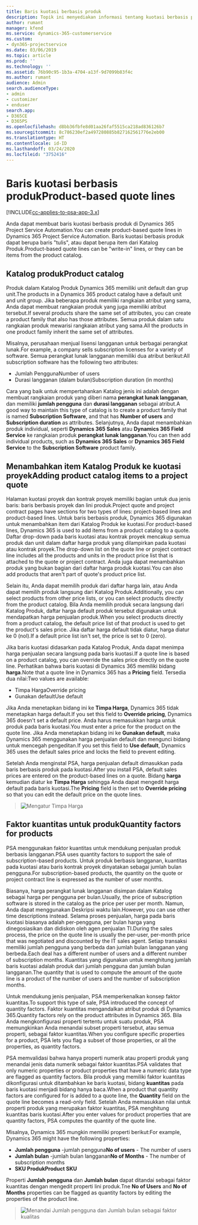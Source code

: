 ```yaml
---
title: Baris kuotasi berbasis produk
description: Topik ini menyediakan informasi tentang kuotasi berbasis produk.
author: rumant
manager: kfend
ms.service: dynamics-365-customerservice
ms.custom:
- dyn365-projectservice
ms.date: 03/06/2019
ms.topic: article
ms.prod: ''
ms.technology: ''
ms.assetid: 76b90c95-1b3a-4704-a13f-9d7099b83f4c
ms.author: rumant
audience: Admin
search.audienceType:
- admin
- customizer
- enduser
search.app:
- D365CE
- D365PS
ms.openlocfilehash: d8bb36fbfe8d01aa26faf5515ca218ad836126b7
ms.sourcegitcommit: 8c786230ef2a497280885b827162561776e2eb00
ms.translationtype: HT
ms.contentlocale: id-ID
ms.lasthandoff: 03/24/2020
ms.locfileid: "3752416"
---
```

# <a name="product-based-quote-lines"></a><span data-ttu-id="701be-103">Baris kuotasi berbasis produk</span><span class="sxs-lookup"><span data-stu-id="701be-103">Product-based quote lines</span></span>

[!INCLUDE[cc-applies-to-psa-app-3.x](../includes/cc-applies-to-psa-app-3x.md)]


<span data-ttu-id="701be-104">Anda dapat membuat baris kuotasi berbasis produk di Dynamics 365 Project Service Automation.</span><span class="sxs-lookup"><span data-stu-id="701be-104">You can create product-based quote lines in Dynamics 365 Project Service Automation.</span></span> <span data-ttu-id="701be-105">Baris kuotasi berbasis produk dapat berupa baris "tulis", atau dapat berupa item dari Katalog Produk.</span><span class="sxs-lookup"><span data-stu-id="701be-105">Product-based quote lines can be "write-in" lines, or they can be items from the product catalog.</span></span>

## <a name="product-catalog"></a><span data-ttu-id="701be-106">Katalog produk</span><span class="sxs-lookup"><span data-stu-id="701be-106">Product catalog</span></span>

<span data-ttu-id="701be-107">Produk dalam Katalog Produk Dynamics 365 memiliki unit default dan grup unit.</span><span class="sxs-lookup"><span data-stu-id="701be-107">The products in a Dynamics 365 product catalog have a default unit and unit group.</span></span> <span data-ttu-id="701be-108">Jika beberapa produk memiliki rangkaian atribut yang sama, Anda dapat membuat rangkaian produk yang juga memiliki atribut tersebut.</span><span class="sxs-lookup"><span data-stu-id="701be-108">If several products share the same set of attributes, you can create a product family that also has those attributes.</span></span> <span data-ttu-id="701be-109">Semua produk dalam satu rangkaian produk mewarisi rangkaian atribut yang sama.</span><span class="sxs-lookup"><span data-stu-id="701be-109">All the products in one product family inherit the same set of attributes.</span></span>

<span data-ttu-id="701be-110">Misalnya, perusahaan menjual lisensi langganan untuk berbagai perangkat lunak.</span><span class="sxs-lookup"><span data-stu-id="701be-110">For example, a company sells subscription licenses for a variety of software.</span></span> <span data-ttu-id="701be-111">Semua perangkat lunak langganan memiliki dua atribut berikut:</span><span class="sxs-lookup"><span data-stu-id="701be-111">All subscription software has the following two attributes:</span></span>

- <span data-ttu-id="701be-112">Jumlah Pengguna</span><span class="sxs-lookup"><span data-stu-id="701be-112">Number of users</span></span> 
- <span data-ttu-id="701be-113">Durasi langganan (dalam bulan)</span><span class="sxs-lookup"><span data-stu-id="701be-113">Subscription duration (in months)</span></span>

<span data-ttu-id="701be-114">Cara yang baik untuk mempertahankan Katalog jenis ini adalah dengan membuat rangkaian produk yang diberi nama **perangkat lunak langganan**, dan memiliki **jumlah pengguna** dan **durasi langganan** sebagai atribut.</span><span class="sxs-lookup"><span data-stu-id="701be-114">A good way to maintain this type of catalog is to create a product family that is named **Subscription Software**, and that has **Number of users** and **Subscription duration** as attributes.</span></span> <span data-ttu-id="701be-115">Selanjutnya, Anda dapat menambahkan produk individual, seperti **Dynamics 365 Sales** atau **Dynamics 365 Field Service** ke rangkaian produk **perangkat lunak langganan**.</span><span class="sxs-lookup"><span data-stu-id="701be-115">You can then add individual products, such as **Dynamics 365 Sales** or **Dynamics 365 Field Service** to the **Subscription Software** product family.</span></span>

## <a name="adding-product-catalog-items-to-a-project-quote"></a><span data-ttu-id="701be-116">Menambahkan item Katalog Produk ke kuotasi proyek</span><span class="sxs-lookup"><span data-stu-id="701be-116">Adding product catalog items to a project quote</span></span>

<span data-ttu-id="701be-117">Halaman kuotasi proyek dan kontrak proyek memiliki bagian untuk dua jenis baris: baris berbasis proyek dan lini produk.</span><span class="sxs-lookup"><span data-stu-id="701be-117">Project quote and project contract pages have sections for two types of lines: project-based lines and product-based lines.</span></span> <span data-ttu-id="701be-118">Untuk baris berbasis produk, Dynamics 365 digunakan untuk menambahkan item dari Katalog Produk ke kuotasi.</span><span class="sxs-lookup"><span data-stu-id="701be-118">For product-based lines, Dynamics 365 is used to add items from a product catalog to a quote.</span></span> <span data-ttu-id="701be-119">Daftar drop-down pada baris kuotasi atau kontrak proyek mencakup semua produk dan unit dalam daftar harga produk yang dilampirkan pada kuotasi atau kontrak proyek.</span><span class="sxs-lookup"><span data-stu-id="701be-119">The drop-down list on the quote line or project contract line includes all the products and units in the product price list that is attached to the quote or project contract.</span></span> <span data-ttu-id="701be-120">Anda juga dapat menambahkan produk yang bukan bagian dari daftar harga produk kuotasi.</span><span class="sxs-lookup"><span data-stu-id="701be-120">You can also add products that aren't part of quote's product price list.</span></span>

<span data-ttu-id="701be-121">Selain itu, Anda dapat memilih produk dari daftar harga lain, atau Anda dapat memilih produk langsung dari Katalog Produk.</span><span class="sxs-lookup"><span data-stu-id="701be-121">Additionally, you can select products from other price lists, or you can select products directly from the product catalog.</span></span> <span data-ttu-id="701be-122">Bila Anda memilih produk secara langsung dari Katalog Produk, daftar harga default produk tersebut digunakan untuk mendapatkan harga penjualan produk.</span><span class="sxs-lookup"><span data-stu-id="701be-122">When you select products directly from a product catalog, the default price list of that product is used to get the product's sales price.</span></span> <span data-ttu-id="701be-123">Jika daftar harga default tidak diatur, harga diatur ke 0 (nol).</span><span class="sxs-lookup"><span data-stu-id="701be-123">If a default price list isn't set, the price is set to 0 (zero).</span></span>

<span data-ttu-id="701be-124">Jika baris kuotasi didasarkan pada Katalog Produk, Anda dapat menimpa harga penjualan secara langsung pada baris kuotasi.</span><span class="sxs-lookup"><span data-stu-id="701be-124">If a quote line is based on a product catalog, you can override the sales price directly on the quote line.</span></span> <span data-ttu-id="701be-125">Perhatikan bahwa baris kuotasi di Dynamics 365 memiliki bidang **harga**.</span><span class="sxs-lookup"><span data-stu-id="701be-125">Note that a quote line in Dynamics 365 has a **Pricing** field.</span></span> <span data-ttu-id="701be-126">Tersedia dua nilai:</span><span class="sxs-lookup"><span data-stu-id="701be-126">Two values are available:</span></span>

- <span data-ttu-id="701be-127">Timpa Harga</span><span class="sxs-lookup"><span data-stu-id="701be-127">Override pricing</span></span>  
- <span data-ttu-id="701be-128">Gunakan default</span><span class="sxs-lookup"><span data-stu-id="701be-128">Use default</span></span>

<span data-ttu-id="701be-129">Jika Anda menetapkan bidang ini ke **Timpa Harga**, Dynamics 365 tidak menetapkan harga default.</span><span class="sxs-lookup"><span data-stu-id="701be-129">If you set this field to **Override pricing**, Dynamics 365 doesn't set a default price.</span></span> <span data-ttu-id="701be-130">Anda harus memasukkan harga untuk produk pada baris kuotasi.</span><span class="sxs-lookup"><span data-stu-id="701be-130">You must enter a price for the product on the quote line.</span></span> <span data-ttu-id="701be-131">Jika Anda menetapkan bidang ini ke **Gunakan default**, maka Dynamics 365 menggunakan harga penjualan default dan mengunci bidang untuk mencegah pengeditan.</span><span class="sxs-lookup"><span data-stu-id="701be-131">If you set this field to **Use default**, Dynamics 365 uses the default sales price and locks the field to prevent editing.</span></span>

<span data-ttu-id="701be-132">Setelah Anda menginstal PSA, harga penjualan default dimasukkan pada baris berbasis produk pada kuotasi.</span><span class="sxs-lookup"><span data-stu-id="701be-132">After you install PSA, default sales prices are entered on the product-based lines on a quote.</span></span> <span data-ttu-id="701be-133">Bidang **harga** kemudian diatur ke **Timpa Harga** sehingga Anda dapat mengedit harga default pada baris kuotasi.</span><span class="sxs-lookup"><span data-stu-id="701be-133">The **Pricing** field is then set to **Override pricing** so that you can edit the default price on the quote lines.</span></span>

> ![Mengatur Timpa Harga](media/basic-guide-10.png)
 
## <a name="quantity-factors-for-products"></a><span data-ttu-id="701be-135">Faktor kuantitas untuk produk</span><span class="sxs-lookup"><span data-stu-id="701be-135">Quantity factors for products</span></span>

<span data-ttu-id="701be-136">PSA menggunakan faktor kuantitas untuk mendukung penjualan produk berbasis langganan.</span><span class="sxs-lookup"><span data-stu-id="701be-136">PSA uses quantity factors to support the sale of subscription-based products.</span></span> <span data-ttu-id="701be-137">Untuk produk berbasis langganan, kuantitas pada kuotasi atau baris kontrak proyek dinyatakan sebagai jumlah bulan pengguna.</span><span class="sxs-lookup"><span data-stu-id="701be-137">For subscription-based products, the quantity on the quote or project contract line is expressed as the number of user months.</span></span>

<span data-ttu-id="701be-138">Biasanya, harga perangkat lunak langganan disimpan dalam Katalog sebagai harga per pengguna per bulan.</span><span class="sxs-lookup"><span data-stu-id="701be-138">Usually, the price of subscription software is stored in the catalog as the price per user per month.</span></span> <span data-ttu-id="701be-139">Namun, Anda dapat menggunakan Deskripsi waktu lain.</span><span class="sxs-lookup"><span data-stu-id="701be-139">However, you can use other time descriptions instead.</span></span> <span data-ttu-id="701be-140">Selama proses penjualan, harga pada baris kuotasi biasanya adalah per-pengguna, per bulan harga yang dinegosiasikan dan didiskon oleh agen penjualan TI.</span><span class="sxs-lookup"><span data-stu-id="701be-140">During the sales process, the price on the quote line is usually the per-user, per-month price that was negotiated and discounted by the IT sales agent.</span></span> <span data-ttu-id="701be-141">Setiap transaksi memiliki jumlah pengguna yang berbeda dan jumlah bulan langganan yang berbeda.</span><span class="sxs-lookup"><span data-stu-id="701be-141">Each deal has a different number of users and a different number of subscription months.</span></span> <span data-ttu-id="701be-142">Kuantitas yang digunakan untuk menghitung jumlah baris kuotasi adalah produk dari jumlah pengguna dan jumlah bulan langganan.</span><span class="sxs-lookup"><span data-stu-id="701be-142">The quantity that is used to compute the amount of the quote line is a product of the number of users and the number of subscription months.</span></span>

<span data-ttu-id="701be-143">Untuk mendukung jenis penjualan, PSA memperkenalkan konsep faktor kuantitas.</span><span class="sxs-lookup"><span data-stu-id="701be-143">To support this type of sale, PSA introduced the concept of quantity factors.</span></span> <span data-ttu-id="701be-144">Faktor kuantitas mengandalkan atribut produk di Dynamics 365.</span><span class="sxs-lookup"><span data-stu-id="701be-144">Quantity factors rely on the product attributes in Dynamics 365.</span></span> <span data-ttu-id="701be-145">Bila Anda mengkonfigurasi properti tertentu untuk suatu produk, PSA memungkinkan Anda menandai subset properti tersebut, atau semua properti, sebagai faktor kuantitas.</span><span class="sxs-lookup"><span data-stu-id="701be-145">When you configure specific properties for a product, PSA lets you flag a subset of those properties, or all the properties, as quantity factors.</span></span>

<span data-ttu-id="701be-146">PSA memvalidasi bahwa hanya properti numerik atau properti produk yang menandai jenis data numerik sebagai faktor kuantitas.</span><span class="sxs-lookup"><span data-stu-id="701be-146">PSA validates that only numeric properties or product properties that have a numeric data type are flagged as quantity factors.</span></span> <span data-ttu-id="701be-147">Bila produk yang memiliki faktor kuantitas dikonfigurasi untuk ditambahkan ke baris kuotasi, bidang **kuantitas** pada baris kuotasi menjadi bidang hanya baca.</span><span class="sxs-lookup"><span data-stu-id="701be-147">When a product that quantity factors are configured for is added to a quote line, the **Quantity** field on the quote line becomes a read-only field.</span></span> <span data-ttu-id="701be-148">Setelah Anda memasukkan nilai untuk properti produk yang merupakan faktor kuantitas, PSA menghitung kuantitas baris kuotasi.</span><span class="sxs-lookup"><span data-stu-id="701be-148">After you enter values for product properties that are quantity factors, PSA computes the quantity of the quote line.</span></span>

<span data-ttu-id="701be-149">Misalnya, Dynamics 365 mungkin memiliki properti berikut:</span><span class="sxs-lookup"><span data-stu-id="701be-149">For example, Dynamics 365 might have the following properties:</span></span> 

- <span data-ttu-id="701be-150">**Jumlah pengguna** -jumlah pengguna</span><span class="sxs-lookup"><span data-stu-id="701be-150">**No of users** - The number of users</span></span> 
- <span data-ttu-id="701be-151">**Jumlah bulan** -jumlah bulan langganan</span><span class="sxs-lookup"><span data-stu-id="701be-151">**No of Months** - The number of subscription months</span></span>
- <span data-ttu-id="701be-152">**SKU Produk**</span><span class="sxs-lookup"><span data-stu-id="701be-152">**Product SKU**</span></span> 

<span data-ttu-id="701be-153">Properti **Jumlah pengguna** dan **Jumlah bulan** dapat ditandai sebagai faktor kuantitas dengan mengedit properti lini produk.</span><span class="sxs-lookup"><span data-stu-id="701be-153">Tne **No of Users** and **No of Months** properties can be flagged as quantity factors by editing the properties of the product line.</span></span> 

> ![Menandai Jumlah pengguna dan Jumlah bulan sebagai faktor kualitas](media/basic-guide-11.png)
 
